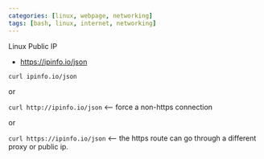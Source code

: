 ```yaml
---
categories: [linux, webpage, networking]
tags: [bash, linux, internet, networking]
---
```


Linux Public IP

* <https://ipinfo.io/json>

`curl ipinfo.io/json`

or

`curl http://ipinfo.io/json` <-- force a non-https connection

or

`curl https://ipinfo.io/json` <-- the https route can go through a different proxy or public ip.
